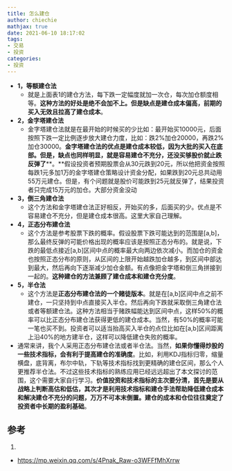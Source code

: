```yaml
---
title: 怎么建仓
author: chiechie
mathjax: true
date: 2021-06-10 18:17:02
tags:
- 交易
- 投资
categories:
- 投资
---
```



- **1，等额建仓法**
    - 就是上面表1的建仓方法，每下跌一定幅度就加一次仓，每次加仓额度相等。**这种方法的好处是绝不会加不上。但是缺点是建仓成本偏高，前期的买入无效且拉高了建仓成本**。
- **2，金字塔建仓法**
    - 金字塔建仓法就是在最开始的时候买的少比如：最开始买10000元，后面按照下跌一定比例逐步放大建仓力度，比如：跌2%加仓20000，再跌2%加仓30000。**金字塔建仓法的优点是建仓成本较低，因为大批的买入在底部。但是，缺点也同样明显，就是容易建仓不充分，还没买够股价就止跌反弹了****。**假设投资者预期股票会从30元跌到20元，所以他把资金按照每跌1元多加1万的金字塔建仓策略设计资金分配，如果跌到20元总共动用55万元建仓。但是，有个问题就是股价可能跌到25元就反弹了，结果投资者只完成15万元的加仓。大部分资金没动
- **3，倒三角建仓法**
    - 这个方法和金字塔建仓法正好相反，开始买的多，后面买的少。优点是不容易建仓不充分，但是建仓成本很高。这里大家自己理解。
- **4，正态分布建仓法**
    - 这个方法是参考股票下跌的概率。假设股票下跌可能达到的范围是[a,b]，那么最终反弹的可能价格出现的概率应该是按照正态分布的。就是说，下跌的最低点接近[a,b]区间中点的概率最大向两边依次减小。而加仓的资金也按照正态分布的原则，从区间的上限开始越跌加仓越多，到区间中部达到最大，然后再向下逐渐减少加仓金额。有点像把金字塔和倒三角拼接到一起的。**这种建仓的方法兼顾了建仓成本和建仓充分度**。
- **5，半仓法**
    - 这个方法是**正态分布建仓法的一个赌徒版本**。就是在[a,b]区间中点之前不建仓，一只坚持到中点直接买入半仓。然后再向下跌就采取倒三角建仓法或者等额建仓法。这种方法相当于赌跌幅能达到区间中点，这样50%的概率可以比正态分布建仓法获得更低的建仓成本。当然，有50%的概率可能一笔也买不到。投资者可以适当抬高买入半仓的点位比如在[a,b]区间距离上沿40%的地方建半仓，这样可以降低建仓失败的概率。
- 通常来讲，我个人采用正态分布建仓法或者半仓法。当然，**如果你懂得炒股的一些技术指标，会有利于提高建仓的准确度**。比如，利用KDJ指标归零，缩量横盘，底背离，布尔中轨，下轨等技术指标找到更精确的建仓区间，那么个人更推荐半仓法。不过这些技术指标的熟练应用已经远远超出了本文探讨的范围，这个需要大家自行学习。**价值投资和技术指标的主次要分清，首先是要从战略上判断高估和低估，其次才是利用技术指标和建仓手法帮助降低建仓成本和解决建仓不充分的问题，万万不可本末倒置。建仓的成本和仓位往往奠定了投资者中长期的盈利基础**。



## 参考
1. 
- https://mp.weixin.qq.com/s/4Pnak_Raw-o3WFFfMhXrrw